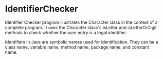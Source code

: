 # IdentifierChecker
Identifier Checker program illustrates the Character class in the context of a complete program. It uses the Character class's isLetter and isLetterOrDigit methods to check whether the user entry is a legal identifier.

Identifiers in Java are symbolic names used for identification. They can be a class name, variable name, method name, package name, and constant name.
